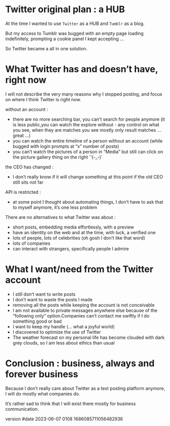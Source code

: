 
<div id="date_2023-05-26">

# Twitter original plan : a HUB

At the time I wanted to use `Twitter` as a HUB and `Tumblr` as a blog.

But my access to Tumblr was bugged with an empty page loading indefinitely, prompting a cookie panel I kept accepting …

So Twitter became a all in one solution.

# What Twitter has and doesn’t have, right now

I will not describe the very many reasons why I stopped posting, and focus on where I think Twitter is right now.

without an account :
<ul>
	<li> there are no more searching bar, you can’t search for people anymore (it is less public,you can watch the explore without - any control on what you see, when they are matches you see mostly only result matches … great …)</li>
	<li> you can watch the entire timeline of a person without an account (while bugged with login prompts at “x” number of posts)</li>
	<li> you can’t watch the pictures of a person in “Media” but still can click on the picture gallery thing on the right `’(-_-)`</li>
</ul>

the CEO has changed :
<ul>
	<li> I don’t really know if it will change something at this point if the old CEO still sits not far</li>
</ul>

API is restricted :
<ul>
	<li> at some point I thought about automating things, I don’t have to ask that to myself anymore, it’s one less problem</li>
</ul>

There are no alternatives to what Twitter was about :
<ul>
	<li> short posts, embedding media effortlessly, with a preview</li>
	<li> have an identity on the web and at the time, with luck, a verified one</li>
	<li> lots of people, lots of celebrities (oh gosh I don’t like that word)</li>
	<li> lots of companies</li>
	<li> can interact with strangers, specifically people I admire</li>
</ul>

# What I want/need from the Twitter account
<ul>
	<li> I still don’t want to write posts</li>
	<li> I don’t want to waste the posts I made</li>
	<li> removing all the posts while keeping the account is not conceivable</li>
	<li> I am not available to private messages anywhere else because of the “following only” option.Companies can’t contact me swiftly if I do something good or bad</li>
	<li> I want to keep my handle (… what a joyful world)</li>
	<li> I discovered to optimize the use of Twitter</li>
<li> The weather forecast on my personal life has become clouded with dark grey clouds, so I am less about ethics than usual</li>
</ul>

# Conclusion : business, always and forever business

Because I don’t really care about Twitter as a text posting platform anymore, I will do mostly what companies do.

It’s rather sad to think that I will exist there mostly for business communication.

version #date 2023-06-07 0108 1686085711056482936

</div>
